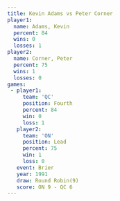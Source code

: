 ```yaml
---
title: Kevin Adams vs Peter Corner
player1:             
  name: Adams, Kevin 
  percent: 84        
  wins: 0            
  losses: 1          
player2:             
  name: Corner, Peter
  percent: 75        
  wins: 1            
  losses: 0          
games:
 - player1:          
     team: 'QC'      
     position: Fourth
     percent: 84     
     win: 0          
     loss: 1         
   player2:        
     team: 'ON'    
     position: Lead
     percent: 75   
     win: 1        
     loss: 0       
   event: Brier        
   year: 1991          
   draw: Round Robin(9)
   score: ON 9 - QC 6  
---
```

